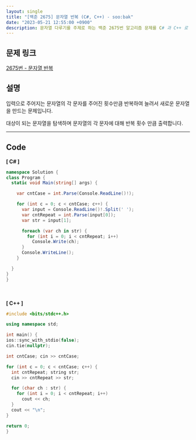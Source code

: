 ```yaml
---
layout: single
title: "[백준 2675] 문자열 반복 (C#, C++) - soo:bak"
date: "2023-05-21 12:55:00 +0900"
description: 문자열 다루기를 주제로 하는 백준 2675번 알고리즘 문제를 C# 과 C++ 로 풀이 및 해설
---
```


## 문제 링크
  [2675번 - 문자열 반복](https://www.acmicpc.net/problem/2675)

## 설명
입력으로 주어지는 문자열의 각 문자를 주어진 횟수만큼 반복하여 늘려서 새로운 문자열을 만드는 문제입니다. <br>

대상이 되는 문자열을 탐색하며 문자열의 각 문자에 대해 반복 횟수 만큼 출력합니다. <br>

- - -

## Code
<b>[ C# ] </b>
<br>

  ```c#
namespace Solution {
  class Program {
    static void Main(string[] args) {

      var cntCase = int.Parse(Console.ReadLine()!);

      for (int c = 0; c < cntCase; c++) {
        var input = Console.ReadLine()!.Split(' ');
        var cntRepeat = int.Parse(input[0]);
        var str = input[1];

        foreach (var ch in str) {
          for (int i = 0; i < cntRepeat; i++)
            Console.Write(ch);
        }
        Console.WriteLine();
      }

    }
  }
}
  ```
<br><br>
<b>[ C++ ] </b>
<br>

  ```c++
#include <bits/stdc++.h>

using namespace std;

int main() {
  ios::sync_with_stdio(false);
  cin.tie(nullptr);

  int cntCase; cin >> cntCase;

  for (int c = 0; c < cntCase; c++) {
    int cntRepeat; string str;
    cin >> cntRepeat >> str;

    for (char ch : str) {
      for (int i = 0; i < cntRepeat; i++)
        cout << ch;
    }
    cout << "\n";
  }

  return 0;
}
  ```
